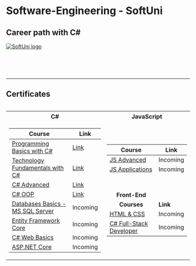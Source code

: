 # Software-Engineering - SoftUni
## Career path with C#

<a href="https://softuni.bg/trainings/courses" rel="Courses"> ![SoftUni logo][logo] </a>

[logo]: http://innovationstarterbox.bg/wp-content/uploads/2016/05/Softuni_logo_trasparent.png "Logo Title Text 2"

<br/>
<br/>
<br/>

---

<h2> Certificates </h2>

<table align="left">
  
<tr>
  <th> C# </th>
  <th> JavaScript </th>
</tr>

<tr>
<td>

| **Course**                                                            | **Link**                                                   |
| --------------------------------------------------------------------- | ---------------------------------------------------------- |
| <a href="https://softuni.bg/trainings/3620/programming-basics-with-csharp-january-2022#lesson-36462" > Programming Basics with C# </a>|<a href="https://softuni.bg/certificates/details/124977/86c84270"> Link</a> |
| <a href="https://softuni.bg/trainings/3729/programming-fundamentals-with-csharp-may-2022"> Technology Fundamentals with C# </a> | <a href="https://softuni.bg/certificates/details/139301/5a26dd13"> Link</a> |
| <a href="https://softuni.bg/trainings/3842/csharp-advanced-september-2022"> C# Advanced </a>                                          | <a href="https://softuni.bg/certificates/details/143934/ad8bda7d"> Link</a>|
| <a href="https://softuni.bg/trainings/3843/csharp-oop-october-2022"> C# OOP </a>                                               | <a href="https://softuni.bg/certificates/details/150721/27d3c37b"> Link</a>
| <a href=""> Databases Basics - MS SQL Server </a>                     | <!-- <a href=""> Link</a> --> Incoming|
| <a href=""> Entity Framework Core </a>                                | <!-- <a href=""> Link</a> --> Incoming|
| <a href=""> C# Web Basics </a>                                        | <!-- <a href=""> Link</a> --> Incoming|
| <a href=""> ASP.NET Core </a>                                         | <!-- <a href=""> Link</a> --> Incoming|
  
</td>
<td>


| **Course**                                                                                  | **Link**                                                                    |
| ------------------------------------------------------------------------------------------- | --------------------------------------------------------------------------- |
| <a href=""> JS Advanced </a>          |<!-- <a href=""> Link</a> --> Incoming      |
| <a href=""> JS Applications </a>      |<!-- <a href=""> Link</a> --> Incoming      | 
|  <p> </p>                                                                          |
|  <p> </p>                                                                          |
| <div align="center">**Front-End**   </div>                                          |
| <div align="center">**Courses**   </div>                                           | **Link**  |
| <a href=""> HTML & CSS </a>                 |<!-- <a href=""> Link</a> --> Incoming|
| <a href=""> C# Full-Stack Developer </a>    |<!-- <a href=""> Link</a> --> Incoming|

</td>
  
</table>
